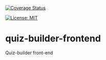 [![Coverage Status](https://coveralls.io/repos/github/estand25/quiz-builder-frontend/badge.svg?branch=master)](https://coveralls.io/github/estand25/quiz-builder-frontend?branch=master)

[![License: MIT](https://img.shields.io/badge/License-MIT-yellow.svg)](https://opensource.org/licenses/MIT)

# quiz-builder-frontend

Quiz-builder front-end
